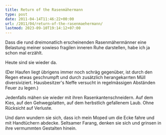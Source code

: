 ```yaml
---
title: Return of the Rasenmähermann
type: post
date: 2011-04-14T11:46:22+00:00
url: /2011/04/return-of-the-rasenmaehermann/
lastmod: 2023-09-10T19:14:12+07:00
---
```

Dass die rund dreimonatlich erscheinenden Rasenmähermänner eine Belastung meiner sowieso fragilen inneren Ruhe darstellen, habe ich ja schon mal erzählt.

Heute sind sie wieder da.

(Der Haufen liegt übrigens immer noch schräg gegenüber, ist durch den Regen etwas geschrumpft und durch zusätzlich herangekarrten Müll diversiviziert. Hausbesitzer's Neffe versucht in regelmässigen Abständen Feuer zu legen.)

Jedenfalls mähen sie wieder mit ihren Rasenkantenschneidern. Auf dem Kies, auf den Gehwegplatten, auf dem herbstlich gefallenem Laub. Ohne Rücksicht auf Verluste.

Und dann wundern sie sich, dass ich mein Moped um die Ecke fahre und mit Handtüchern abdecke. Seltsamer Farang, denken sie sich und grinsen in ihre vermummten Gestalten hinein.

